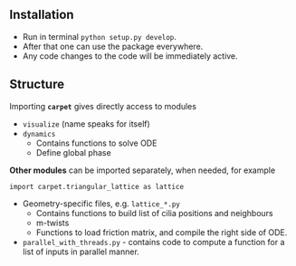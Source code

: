 ## Installation
- Run in terminal `python setup.py develop`. 
- After that one can use the package everywhere.
- Any code changes to the code will be immediately active.

## Structure
Importing **`carpet`** gives directly access to modules
- `visualize` (name speaks for itself)
- `dynamics` 
  - Contains functions to solve ODE
  - Define global phase
 
**Other modules** can be imported separately, when needed, for example

`import carpet.triangular_lattice as lattice`


- Geometry-specific files, e.g. `lattice_*.py` 
  - Contains functions to build list of cilia positions and neighbours
  - m-twists
  - Functions to load friction matrix, and compile the right side of ODE.
- `parallel_with_threads.py`  - contains code to compute a function for a list of inputs in parallel manner.

